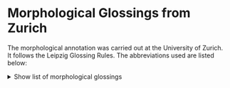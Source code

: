 # Morphological Glossings from Zurich

The morphological annotation was carried out at the University of Zurich.  
It follows the Leipzig Glossing Rules. The abbreviations used are listed below:

<details>
<summary>Show list of morphological glossings</summary>

| Code | Description |
| --- | --- |
| `1` | first person |
| `2` | second person |
| `3` | third person |
| `ABL` | ablative |
| `ACC` | accusative |
| `ACT` | active |
| `AOR` | aorist |
| `COND` | conditional |
| `CVB` | converb |
| `DAT` | dative |
| `DU` | dual |
| `F` | feminine |
| `FUT` | future |
| `GEN` | genitive |
| `IMP` | imperative |
| `IND` | indicative |
| `INF` | infinitive |
| `INJ` | injuctive |
| `INS` | instrumental |
| `IPRF` | imperfect |
| `LOC` | locative |
| `M` | mascuiline |
| `MED` | middle voice |
| `N` | neuter |
| `NOM` | nominative |
| `OPT` | optative |
| `PASS` | passive voice |
| `PL` | plural |
| `PLUPRF` | past perfect |
| `PPP` | na participle perfective passive |
| `PPP` | ta participle perfective passive |
| `PRF` | perfect |
| `PRS` | present |
| `PTCP` | participle |
| `SBJV` | subjunctive |
| `SG` | singular |
| `VOC` | vocative |

</details>